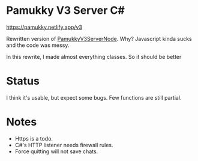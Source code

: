 # Pamukky V3 Server C#
https://pamukky.netlify.app/v3

Rewritten version of [PamukkyV3ServerNode](https://github.com/HAKANKOKCU/PamukkyV3ServerNode). Why? Javascript kinda sucks and the code was messy.

In this rewrite, I made almost everything classes. So it should be better

# Status
I think it's usable, but expect some bugs.
Few functions are still partial.

# Notes
* Https is a todo.
* C#'s HTTP listener needs firewall rules.
* Force quitting will not save chats.
